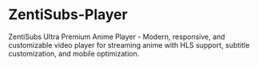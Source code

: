 # ZentiSubs-Player
ZentiSubs Ultra Premium Anime Player - Modern, responsive, and customizable video player for streaming anime with HLS support, subtitle customization, and mobile optimization.
